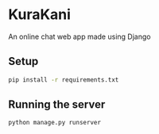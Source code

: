 # KuraKani
An online chat web app made using Django

## Setup
```bash
pip install -r requirements.txt
```

## Running the server
```bash
python manage.py runserver
```